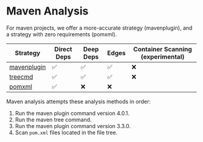 # Maven Analysis

For maven projects, we offer a more-accurate strategy (mavenplugin), and a strategy with zero requirements (pomxml).

| Strategy                      | Direct Deps        | Deep Deps          | Edges              | Container Scanning (experimental) |
| ----------------------------- | ------------------ | ------------------ | ------------------ | --------------------------------- |
| [mavenplugin](mavenplugin.md) | :white_check_mark: | :white_check_mark: | :white_check_mark: | :x:                               |
| [treecmd](treecmd.md)         | :white_check_mark: | :white_check_mark: | :white_check_mark: | :x:                               |
| [pomxml](pomxml.md)           | :white_check_mark: | :x:                | :x:                |

Maven analysis attempts these analysis methods in order:
1. Run the maven plugin command version 4.0.1.
2. Run the maven tree command.
3. Run the maven plugin command version 3.3.0.
4. Scan `pom.xml` files located in the file tree.

<!--

TODO: write docs, like Gradle's.

Docs outline:

- Concepts
  - Multi-module reactor builds
  - POMs and POM closures
  - settings.xml
- Discovery
  - Finding pom.xmls
- Tactics
  - dependency:tree
  - POM parsing
 -->
